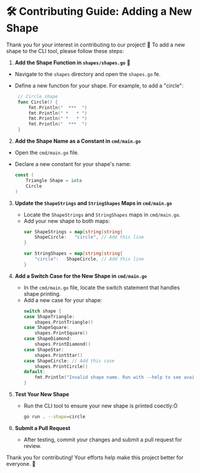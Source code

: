 # 🛠️ Contributing Guide: Adding a New Shape

Thank you for your interest in contributing to our project! 🎉 To add a new shape to the CLI tool, please follow these steps:

1. **Add the Shape Function in `shapes/shapes.go`** 📄

  - Navigate to the `shapes` directory and open the `shapes.go` fe.
  - Define a new function for your shape. For example, to add a "circle":

    ```go
     // Circle shape
     func Circle() {
         fmt.Println("  ***  ")
         fmt.Println(" *   * ")
         fmt.Println(" *   * ")
         fmt.Println("  ***  ")
     }


2. **Add the Shape Name as a Constant in `cmd/main.go`**

  - Open the `cmd/main.go` file.
  - Declare a new constant for your shape's name:

    ```go
    const (
	    Triangle Shape = iota
        Circle
    )

3. **Update the `ShapeStrings` and `StringShapes` Maps in `cmd/main.go`** 

   - Locate the `ShapeStrings` and `StringShapes` maps in `cmd/main.go`.
   - Add your new shape to both maps:
     ```go
     var ShapeStrings = map[string]string{
         ShapeCircle:   "circle", // Add this line
     }

     var StringShapes = map[string]string{
         "circle":   ShapeCircle, // Add this line
     }

4. **Add a Switch Case for the New Shape in `cmd/main.go`**
   - In the `cmd/main.go` file, locate the switch statement that handles shape printing.
   - Add a new case for your shape:
     ```go
     switch shape {
     case ShapeTriangle:
         shapes.PrintTriangle()
     case ShapeSquare:
         shapes.PrintSquare()
     case ShapeDiamond:
         shapes.PrintDiamond()
     case ShapeStar:
         shapes.PrintStar()
     case ShapeCircle: // Add this case
         shapes.PrintCircle()
     default:
         fmt.Println("Invalid shape name. Run with --help to see available shapes.")
     }

5. **Test Your New Shape**

   - Run the CLI tool to ensure your new shape is printed coectly:

     ```bash
     go run . --shape=circle

6. **Submit a Pull Request**

   - After testing, commit your changes and submit a pull request for review.

Thank you for contributing! Your efforts help make this project better for everyone. 🌟 